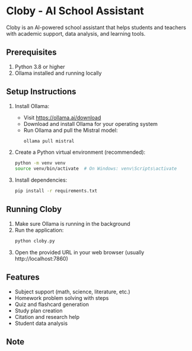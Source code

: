 # Cloby - AI School Assistant

Cloby is an AI-powered school assistant that helps students and teachers with academic support, data analysis, and learning tools.

## Prerequisites

1. Python 3.8 or higher
2. Ollama installed and running locally

## Setup Instructions

1. Install Ollama:
   - Visit https://ollama.ai/download
   - Download and install Ollama for your operating system
   - Run Ollama and pull the Mistral model:
     ```bash
     ollama pull mistral
     ```

2. Create a Python virtual environment (recommended):
   ```bash
   python -m venv venv
   source venv/bin/activate  # On Windows: venv\Scripts\activate
   ```

3. Install dependencies:
   ```bash
   pip install -r requirements.txt
   ```

## Running Cloby

1. Make sure Ollama is running in the background
2. Run the application:
   ```bash
   python cloby.py
   ```
3. Open the provided URL in your web browser (usually http://localhost:7860)

## Features

- Subject support (math, science, literature, etc.)
- Homework problem solving with steps
- Quiz and flashcard generation
- Study plan creation
- Citation and research help
- Student data analysis

## Note

 